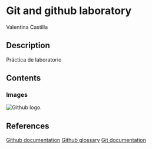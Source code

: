 # Git and github laboratory

Valentina Castilla

## Description

Práctica de laboratorio

## Contents

### Images

![Github logo.](https://www.google.com/url?sa=i&url=https%3A%2F%2Fslack.com%2Fmarketplace%2FA01BP7R4KNY-github&psig=AOvVaw1rHBvS3fbFHqhjk1UQq7v_&ust=1739305544567000&source=images&cd=vfe&opi=89978449&ved=0CBQQjRxqFwoTCIiij5v4uYsDFQAAAAAdAAAAABAJ)

## References

[Github documentation]([https://git-scm.com/book/en/v2](https://docs.github.com/en))
[Github glossary](https://docs.github.com/en/get-started/learning-about-github/github-glossary)
[Git documentation](https://git-scm.com/doc)

